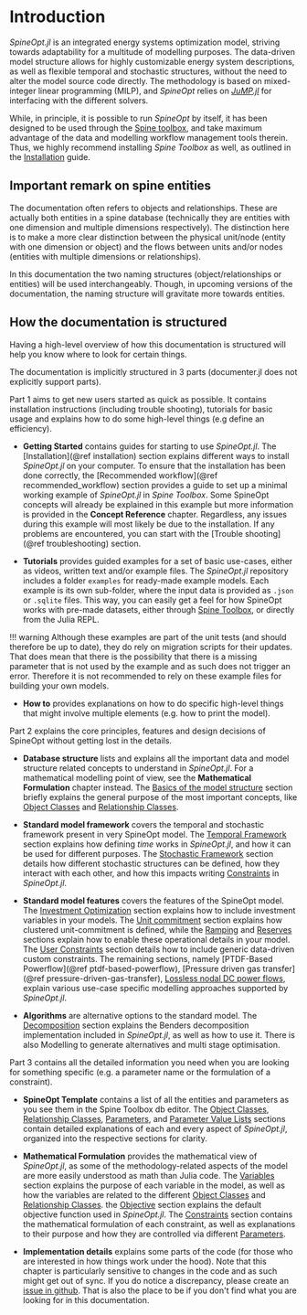 # Introduction

*SpineOpt.jl* is an integrated energy systems optimization model, striving towards adaptability for a multitude of modelling purposes.
The data-driven model structure allows for highly customizable energy system descriptions, as well as flexible
temporal and stochastic structures, without the need to alter the model source code directly.
The methodology is based on mixed-integer linear programming (MILP), and *SpineOpt* relies on
[*JuMP.jl*](https://github.com/JuliaOpt/JuMP.jl) for interfacing with the different solvers.

While, in principle, it is possible to run *SpineOpt* by itself, it has been designed to be used through the
[Spine toolbox](https://github.com/spine-tools/Spine-Toolbox), and take maximum advantage of the data and modelling
workflow management tools therein.
Thus, we highly recommend installing *Spine Toolbox* as well, as outlined in the [Installation](@ref) guide.

## Important remark on spine entities

The documentation often refers to objects and relationships. These are actually both entities in a spine database (technically they are entities with one dimension and multiple dimensions respectively). The distinction here is to make a more clear distinction between the physical unit/node (entity with one dimension or object) and the flows between units and/or nodes (entities with multiple dimensions or relationships).

In this documentation the two naming structures (object/relationships or entities) will be used interchangeably. Though, in upcoming versions of the documentation, the naming structure will gravitate more towards entities.

## How the documentation is structured

Having a high-level overview of how this documentation is structured will help you know where to look for certain things.

The documentation is implicitly structured in 3 parts (documenter.jl does not explicitly support parts).

Part 1 aims to get new users started as quick as possible. It contains installation instructions (including trouble shooting), tutorials for basic usage and explains how to do some high-level things (e.g define an efficiency).

- **Getting Started**
  contains guides for starting to use *SpineOpt.jl*.
  The [Installation](@ref installation) section explains different ways to install *SpineOpt.jl* on your computer. To ensure that the installation has been done correctly, the [Recommended workflow](@ref recommended_workflow)
  section provides a guide to set up a minimal working example of *SpineOpt.jl* in *Spine Toolbox*. Some SpineOpt concepts will already be explained in this example but more information is provided in the **Concept Reference** chapter. Regardless, any issues during this example will most likely be due to the installation. If any problems are encountered, you can start with the [Trouble shooting](@ref troubleshooting) section.

- **Tutorials**
  provides guided examples for a set of basic use-cases, either as videos, written text and/or example files.
  The *SpineOpt.jl* repository includes a folder `examples` for ready-made example models.
  Each example is its own sub-folder, where the input data is provided as `.json` or `.sqlite` files.
  This way, you can easily get a feel for how SpineOpt works with pre-made datasets,
  either through [Spine Toolbox](https://github.com/Spine-project/Spine-Toolbox), or directly from the Julia REPL.

!!! warning
  Although these examples are part of the unit tests (and should therefore be up to date), they do rely on migration scripts for their updates. That does mean that there is the possibility that there is a missing parameter that is not used by the example and as such does not trigger an error. Therefore it is not recommended to rely on these example files for building your own models.

- **How to**
  provides explanations on how to do specific high-level things that might involve multiple elements
  (e.g. how to print the model).

Part 2 explains the core principles, features and design decisions of SpineOpt without getting lost in the details.

- **Database structure**
  lists and explains all the important data and model structure related concepts to understand in *SpineOpt.jl*.
  For a mathematical modelling point of view, see the **Mathematical Formulation**
  chapter instead. The [Basics of the model structure](@ref) section briefly explains the general purpose of the most
  important concepts, like [Object Classes](@ref) and [Relationship Classes](@ref).

- **Standard model framework**
  covers the temporal and stochastic framework present in very SpineOpt model.
  The [Temporal Framework](@ref) section explains how defining *time* works in *SpineOpt.jl*, and how it can be used
  for different purposes. The [Stochastic Framework](@ref) section details how different stochastic structures can be
  defined, how they interact with each other, and how this impacts writing [Constraints](@ref) in *SpineOpt.jl*.

- **Standard model features**
  covers the features of the SpineOpt model.
  The [Investment Optimization](@ref) section explains how to include investment variables in your models.
  The [Unit commitment](@ref) section explains how clustered unit-commitment is defined,
  while the [Ramping](@ref) and [Reserves](@ref) sections explain how to enable these operational details in your model.
  The [User Constraints](@ref) section details how to include generic data-driven custom constraints.
  The remaining sections, namely [PTDF-Based Powerflow](@ref ptdf-based-powerflow),
  [Pressure driven gas transfer](@ref pressure-driven-gas-transfer), [Lossless nodal DC power flows](@ref),
  explain various use-case specific modelling approaches supported by *SpineOpt.jl*.

- **Algorithms**
  are alternative options to the standard model.
  The [Decomposition](@ref) section explains the Benders decomposition implementation included in *SpineOpt.jl*,
  as well as how to use it.
  There is also Modelling to generate alternatives and multi stage optimisation.

Part 3 contains all the detailed information you need when you are looking for something specific (e.g. a parameter name or the formulation of a constraint).

- **SpineOpt Template**
  contains a list of all the entities and parameters as you see them in the Spine Toolbox db editor.
  The [Object Classes](@ref), [Relationship Classes](@ref), [Parameters](@ref),
  and [Parameter Value Lists](@ref) sections contain detailed explanations of each and every aspect of *SpineOpt.jl*, organized into the respective sections for clarity.

- **Mathematical Formulation**
  provides the mathematical view of *SpineOpt.jl*, as some of the
  methodology-related aspects of the model are more easily understood as math than Julia code. The [Variables](@ref)
  section explains the purpose of each variable in the model, as well as how the variables are related to the different
  [Object Classes](@ref) and [Relationship Classes](@ref).
  the [Objective](@ref) section explains the default objective function used in *SpineOpt.jl*.
  The [Constraints](@ref) section contains the mathematical
  formulation of each constraint, as well as explanations to their purpose and how they are controlled via different [Parameters](@ref).

- **Implementation details**
  explains some parts of the code (for those who are interested in how things work under the hood).
  Note that this chapter is particularly sensitive to changes in the code and as such might get out of sync.
  If you do notice a discrepancy, please create an [issue in github](https://github.com/spine-tools/SpineOpt.jl/issues).
  That is also the place to be if you don't find what you are looking for in this documentation.